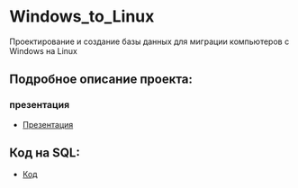 # Windows_to_Linux
Проектирование и создание базы данных для миграции компьютеров с Windows на Linux

## Подробное описание проекта:
### презентация
- [Презентация](./windows_to_linux.pdf)

  
## Код на SQL:
- [Код](./WtoL.cpp)
